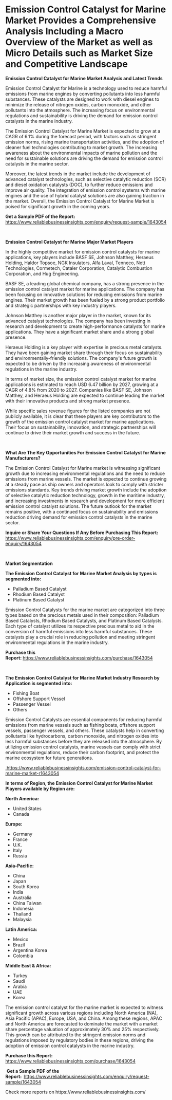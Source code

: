 <p><h1>Emission Control Catalyst for Marine Market Provides a Comprehensive Analysis Including a Macro Overview of the Market as well as Micro Details such as Market Size and Competitive Landscape</h1></p><p><strong>Emission Control Catalyst for Marine Market Analysis and Latest Trends</strong></p>
<p><p>Emission Control Catalyst for Marine is a technology used to reduce harmful emissions from marine engines by converting pollutants into less harmful substances. These catalysts are designed to work with diesel engines to minimize the release of nitrogen oxides, carbon monoxide, and other pollutants into the atmosphere. The increasing focus on environmental regulations and sustainability is driving the demand for emission control catalysts in the marine industry.</p><p>The Emission Control Catalyst for Marine Market is expected to grow at a CAGR of 6.1% during the forecast period, with factors such as stringent emission norms, rising marine transportation activities, and the adoption of cleaner fuel technologies contributing to market growth. The increasing awareness about the environmental impacts of marine pollution and the need for sustainable solutions are driving the demand for emission control catalysts in the marine sector.</p><p>Moreover, the latest trends in the market include the development of advanced catalyst technologies, such as selective catalytic reduction (SCR) and diesel oxidation catalysts (DOC), to further reduce emissions and improve air quality. The integration of emission control systems with marine engines and the use of hybrid catalyst solutions are also gaining traction in the market. Overall, the Emission Control Catalyst for Marine Market is poised for significant growth in the coming years.</p></p>
<p><strong>Get a Sample PDF of the Report:&nbsp;</strong> <a href="https://www.reliablebusinessinsights.com/enquiry/request-sample/1643054">https://www.reliablebusinessinsights.com/enquiry/request-sample/1643054</a></p>
<p>&nbsp;</p>
<p><strong>Emission Control Catalyst for Marine Major Market Players</strong></p>
<p><p>In the highly competitive market for emission control catalysts for marine applications, key players include BASF SE, Johnson Matthey, Heraeus Holding, Haldor Topsoe, NGK Insulators, Alfa Laval, Tenneco, Nett Technologies, Cormetech, Cataler Corporation, Catalytic Combustion Corporation, and Hug Engineering.</p><p>BASF SE, a leading global chemical company, has a strong presence in the emission control catalyst market for marine applications. The company has been focusing on innovative solutions for reducing emissions from marine engines. Their market growth has been fueled by a strong product portfolio and strategic partnerships with key industry players.</p><p>Johnson Matthey is another major player in the market, known for its advanced catalyst technologies. The company has been investing in research and development to create high-performance catalysts for marine applications. They have a significant market share and a strong global presence.</p><p>Heraeus Holding is a key player with expertise in precious metal catalysts. They have been gaining market share through their focus on sustainability and environmentally-friendly solutions. The company's future growth is expected to be driven by the increasing awareness of environmental regulations in the marine industry.</p><p>In terms of market size, the emission control catalyst market for marine applications is estimated to reach USD 6.47 billion by 2027, growing at a CAGR of 4.8% from 2020 to 2027. Companies like BASF SE, Johnson Matthey, and Heraeus Holding are expected to continue leading the market with their innovative products and strong market presence.</p><p>While specific sales revenue figures for the listed companies are not publicly available, it is clear that these players are key contributors to the growth of the emission control catalyst market for marine applications. Their focus on sustainability, innovation, and strategic partnerships will continue to drive their market growth and success in the future.</p></p>
<p>&nbsp;</p>
<p><strong>What Are The Key Opportunities For Emission Control Catalyst for Marine Manufacturers?</strong></p>
<p><p>The Emission Control Catalyst for Marine market is witnessing significant growth due to increasing environmental regulations and the need to reduce emissions from marine vessels. The market is expected to continue growing at a steady pace as ship owners and operators look to comply with stricter emissions standards. Key trends driving market growth include the adoption of selective catalytic reduction technology, growth in the maritime industry, and increasing investments in research and development for more efficient emission control catalyst solutions. The future outlook for the market remains positive, with a continued focus on sustainability and emissions reduction driving demand for emission control catalysts in the marine sector.</p></p>
<p><strong>Inquire or Share Your Questions If Any Before Purchasing This Report:</strong> <a href="https://www.reliablebusinessinsights.com/enquiry/pre-order-enquiry/1643054">https://www.reliablebusinessinsights.com/enquiry/pre-order-enquiry/1643054</a></p>
<p>&nbsp;</p>
<p><strong>Market Segmentation</strong></p>
<p><strong>The Emission Control Catalyst for Marine Market Analysis by types is segmented into:</strong></p>
<p><ul><li>Palladium Based Catalyst</li><li>Rhodium Based Catalyst</li><li>Platinum Based Catalyst</li></ul></p>
<p><p>Emission Control Catalysts for the marine market are categorized into three types based on the precious metals used in their composition: Palladium Based Catalysts, Rhodium Based Catalysts, and Platinum Based Catalysts. Each type of catalyst utilizes its respective precious metal to aid in the conversion of harmful emissions into less harmful substances. These catalysts play a crucial role in reducing pollution and meeting stringent environmental regulations in the marine industry.</p></p>
<p><strong>Purchase this Report:&nbsp;</strong><a href="https://www.reliablebusinessinsights.com/purchase/1643054">https://www.reliablebusinessinsights.com/purchase/1643054</a></p>
<p>&nbsp;</p>
<p><strong>The Emission Control Catalyst for Marine Market Industry Research by Application is segmented into:</strong></p>
<p><ul><li>Fishing Boat</li><li>Offshore Support Vessel</li><li>Passenger Vessel</li><li>Others</li></ul></p>
<p><p>Emission Control Catalysts are essential components for reducing harmful emissions from marine vessels such as fishing boats, offshore support vessels, passenger vessels, and others. These catalysts help in converting pollutants like hydrocarbons, carbon monoxide, and nitrogen oxides into less harmful substances before they are released into the atmosphere. By utilizing emission control catalysts, marine vessels can comply with strict environmental regulations, reduce their carbon footprint, and protect the marine ecosystem for future generations.</p></p>
<p><a href="https://www.reliablebusinessinsights.com/emission-control-catalyst-for-marine-market-r1643054">&nbsp;https://www.reliablebusinessinsights.com/emission-control-catalyst-for-marine-market-r1643054</a></p>
<p><strong>In terms of Region, the Emission Control Catalyst for Marine Market Players available by Region are:</strong></p>
<p>
    <p> <strong> North America: </strong>
        <ul>
            <li>United States</li>
            <li>Canada</li>
        </ul>
        </p> 
    <p> <strong> Europe: </strong>
        <ul>
            <li>Germany</li>
            <li>France</li>
            <li>U.K.</li>
            <li>Italy</li>
            <li>Russia</li>
        </ul>
        </p> 
    <p> <strong> Asia-Pacific: </strong>
        <ul>
            <li>China</li>
            <li>Japan</li>
            <li>South Korea</li>
            <li>India</li>
            <li>Australia</li>
            <li>China Taiwan</li>
            <li>Indonesia</li>
            <li>Thailand</li>
            <li>Malaysia</li>
        </ul>
        </p> 
    <p> <strong> Latin America: </strong>
        <ul>
            <li>Mexico</li>
            <li>Brazil</li>
            <li>Argentina Korea</li>
            <li>Colombia</li>
        </ul>
        </p> 
    <p> <strong> Middle East & Africa: </strong>
        <ul>
            <li>Turkey</li>
            <li>Saudi</li>
            <li>Arabia</li>
            <li>UAE</li>
            <li>Korea</li>
        </ul>
    </p>
    </p>
<p><p>The emission control catalyst for the marine market is expected to witness significant growth across various regions including North America (NA), Asia Pacific (APAC), Europe, USA, and China. Among these regions, APAC and North America are forecasted to dominate the market with a market share percentage valuation of approximately 30% and 25% respectively. This growth can be attributed to the stringent emission norms and regulations imposed by regulatory bodies in these regions, driving the adoption of emission control catalysts in the marine industry.</p></p>
<p><strong>Purchase this Report: </strong><a href="https://www.reliablebusinessinsights.com/purchase/1643054">https://www.reliablebusinessinsights.com/purchase/1643054</a></p>
<p>&nbsp;<strong>Get a Sample PDF of the Report:&nbsp;&nbsp;</strong><a href="https://www.reliablebusinessinsights.com/enquiry/request-sample/1643054">https://www.reliablebusinessinsights.com/enquiry/request-sample/1643054</a></p>
<p><strong></strong></p>
<p>Check more reports on https://www.reliablebusinessinsights.com/</p>